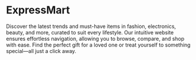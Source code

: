 # ExpressMart
Discover the latest trends and must-have items in fashion, electronics, beauty, and more, curated to suit every lifestyle. Our intuitive website ensures effortless navigation, allowing you to browse, compare, and shop with ease. Find the perfect gift for a loved one or treat yourself to something special—all just a click away.
